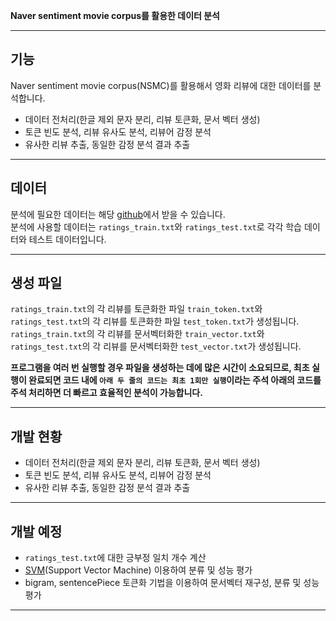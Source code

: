 **Naver sentiment movie corpus를 활용한 데이터 분석**
- - -
## 기능

Naver sentiment movie corpus(NSMC)를 활용해서 영화 리뷰에 대한 데이터를 분석합니다.  
* 데이터 전처리(한글 제외 문자 분리, 리뷰 토큰화, 문서 벡터 생성)
* 토큰 빈도 분석, 리뷰 유사도 분석, 리뷰어 감정 분석
* 유사한 리뷰 추출, 동일한 감정 분석 결과 추출
- - -

## 데이터

분석에 필요한 데이터는 해당 [github](https://github.com/e9t/nsmc)에서 받을 수 있습니다.  
분석에 사용할 데이터는 `ratings_train.txt`와 `ratings_test.txt`로 각각 학습 데이터와 테스트 데이터입니다.
- - -

## 생성 파일

`ratings_train.txt`의 각 리뷰를 토큰화한 파일 `train_token.txt`와  
`ratings_test.txt`의 각 리뷰를 토큰화한 파일 `test_token.txt`가 생성됩니다.  
`ratings_train.txt`의 각 리뷰를 문서벡터화한 `train_vector.txt`와  
`ratings_test.txt`의 각 리뷰를 문서벡터화한 `test_vector.txt`가 생성됩니다.  
  
**프로그램을 여러 번 실행할 경우 파일을 생성하는 데에 많은 시간이 소요되므로, 최초 실행이 완료되면 코드 내에 `아래 두 줄의 코드는 최초 1회만 실행`이라는 주석 아래의 코드를 주석 처리하면 더 빠르고 효율적인 분석이 가능합니다.**
- - -

## 개발 현황

* 데이터 전처리(한글 제외 문자 분리, 리뷰 토큰화, 문서 벡터 생성)
* 토큰 빈도 분석, 리뷰 유사도 분석, 리뷰어 감정 분석
* 유사한 리뷰 추출, 동일한 감정 분석 결과 추출
- - -

## 개발 예정
* `ratings_test.txt`에 대한 긍부정 일치 개수 계산  
* [SVM](https://www.cs.cornell.edu/people/tj/svm_light/)(Support Vector Machine) 이용하여 분류 및 성능 평가  
* bigram, sentencePiece 토큰화 기법을 이용하여 문서벡터 재구성, 분류 및 성능 평가
- - -
